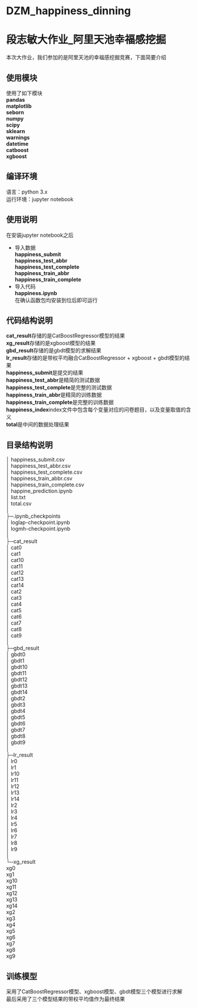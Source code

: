 # DZM_happiness_dinning
# 段志敏大作业_阿里天池幸福感挖掘
本次大作业，我们参加的是阿里天池的幸福感挖掘竞赛，下面简要介绍

## 使用模块
使用了如下模块  
**pandas**  
**matplotlib**  
**seborn**  
**numpy**  
**scipy**  
**sklearn**  
**warnings**  
**datetime**  
**catboost**  
**xgboost**  

## 编译环境
语言：python  3.x  
运行环境：jupyter notebook
## 使用说明

在安装jupyter notebook之后  
- 导入数据  
**happiness_submit**  
**happiness_test_abbr**  
**happiness_test_complete**  
**happiness_train_abbr**  
**happiness_train_complete**  
- 导入代码  
**happiness.ipynb**  
在确认函数包均安装到位后即可运行

## 代码结构说明
**cat_result**存储的是CatBoostRegressor模型的结果  
**xg_result**存储的是xgboost模型的结果  
**gbd_result**存储的是gbdt模型的求解结果   
**lr_result**存储的是带权平均融合CatBoostRegressor + xgboost + gbdt模型的结果  
**happiness_submit**是提交的结果  
**happiness_test_abbr**是精简的测试数据  
**happiness_test_complete**是完整的测试数据   
**happiness_train_abbr**是精简的训练数据  
**happiness_train_complete**是完整的训练数据  
**happiness_index**index文件中包含每个变量对应的问卷题目，以及变量取值的含义  
**total**是中间的数据处理结果  

## 目录结构说明  
│  happiness_submit.csv  
│  happiness_test_abbr.csv  
│  happiness_test_complete.csv  
│  happiness_train_abbr.csv  
│  happiness_train_complete.csv  
│  happine_prediction.ipynb  
│  list.txt  
│  total.csv  
│  
├─.ipynb_checkpoints  
│      loglap-checkpoint.ipynb  
│      logmh-checkpoint.ipynb  
│      
├─cat_result  
│       cat0  
│       cat1  
│       cat10  
│      cat11  
│      cat12  
│      cat13  
│      cat14  
│      cat2  
│      cat3  
│      cat4  
│      cat5  
│      cat6  
│      cat7  
│      cat8  
│      cat9  
│      
├─gbd_result  
│      gbdt0  
│      gbdt1  
│      gbdt10  
│      gbdt11  
│      gbdt12  
│      gbdt13  
│      gbdt14  
│      gbdt2  
│      gbdt3  
│      gbdt4  
│      gbdt5  
│      gbdt6  
│      gbdt7  
│      gbdt8  
│      gbdt9  
│      
├─lr_result  
│      lr0  
│      lr1  
│      lr10  
│      lr11  
│      lr12  
│      lr13  
│      lr14  
│      lr2  
│      lr3  
│      lr4  
│      lr5  
│      lr6  
│      lr7  
│      lr8  
│      lr9  
│      
└─xg_result  
        xg0  
        xg1  
        xg10  
        xg11  
        xg12  
        xg13  
        xg14  
        xg2  
        xg3  
        xg4  
        xg5  
        xg6  
        xg7  
        xg8  
        xg9  


## 训练模型
采用了CatBoostRegressor模型、xgboost模型、gbdt模型三个模型进行求解  
最后采用了三个模型结果的带权平均值作为最终结果  






